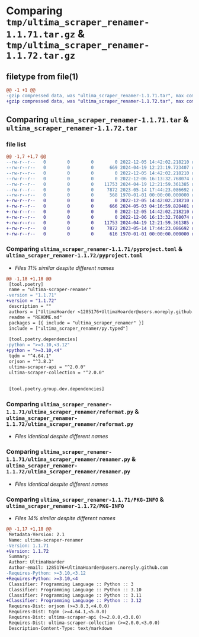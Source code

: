 # Comparing `tmp/ultima_scraper_renamer-1.1.71.tar.gz` & `tmp/ultima_scraper_renamer-1.1.72.tar.gz`

## filetype from file(1)

```diff
@@ -1 +1 @@
-gzip compressed data, was "ultima_scraper_renamer-1.1.71.tar", max compression
+gzip compressed data, was "ultima_scraper_renamer-1.1.72.tar", max compression
```

## Comparing `ultima_scraper_renamer-1.1.71.tar` & `ultima_scraper_renamer-1.1.72.tar`

### file list

```diff
@@ -1,7 +1,7 @@
--rw-r--r--   0        0        0        0 2022-12-05 14:42:02.218210 ultima_scraper_renamer-1.1.71/README.md
--rw-r--r--   0        0        0      669 2024-04-19 12:23:19.723407 ultima_scraper_renamer-1.1.71/pyproject.toml
--rw-r--r--   0        0        0        0 2022-12-05 14:42:02.218210 ultima_scraper_renamer-1.1.71/ultima_scraper_renamer/__init__.py
--rw-r--r--   0        0        0        0 2022-12-06 16:13:32.768074 ultima_scraper_renamer-1.1.71/ultima_scraper_renamer/py.typed
--rw-r--r--   0        0        0    11753 2024-04-19 12:21:59.361385 ultima_scraper_renamer-1.1.71/ultima_scraper_renamer/reformat.py
--rw-r--r--   0        0        0     7872 2023-05-14 17:44:23.086692 ultima_scraper_renamer-1.1.71/ultima_scraper_renamer/renamer.py
--rw-r--r--   0        0        0      568 1970-01-01 00:00:00.000000 ultima_scraper_renamer-1.1.71/PKG-INFO
+-rw-r--r--   0        0        0        0 2022-12-05 14:42:02.218210 ultima_scraper_renamer-1.1.72/README.md
+-rw-r--r--   0        0        0      666 2024-05-03 04:16:59.820401 ultima_scraper_renamer-1.1.72/pyproject.toml
+-rw-r--r--   0        0        0        0 2022-12-05 14:42:02.218210 ultima_scraper_renamer-1.1.72/ultima_scraper_renamer/__init__.py
+-rw-r--r--   0        0        0        0 2022-12-06 16:13:32.768074 ultima_scraper_renamer-1.1.72/ultima_scraper_renamer/py.typed
+-rw-r--r--   0        0        0    11753 2024-04-19 12:21:59.361385 ultima_scraper_renamer-1.1.72/ultima_scraper_renamer/reformat.py
+-rw-r--r--   0        0        0     7872 2023-05-14 17:44:23.086692 ultima_scraper_renamer-1.1.72/ultima_scraper_renamer/renamer.py
+-rw-r--r--   0        0        0      616 1970-01-01 00:00:00.000000 ultima_scraper_renamer-1.1.72/PKG-INFO
```

### Comparing `ultima_scraper_renamer-1.1.71/pyproject.toml` & `ultima_scraper_renamer-1.1.72/pyproject.toml`

 * *Files 11% similar despite different names*

```diff
@@ -1,18 +1,18 @@
 [tool.poetry]
 name = "ultima-scraper-renamer"
-version = "1.1.71"
+version = "1.1.72"
 description = ""
 authors = ["UltimaHoarder <1285176+UltimaHoarder@users.noreply.github.com>"]
 readme = "README.md"
 packages = [{ include = "ultima_scraper_renamer" }]
 include = ["ultima_scraper_renamer/py.typed"]
 
 [tool.poetry.dependencies]
-python = ">=3.10,<3.12"
+python = ">=3.10,<4"
 tqdm = "^4.64.1"
 orjson = "^3.8.3"
 ultima-scraper-api = "^2.0.0"
 ultima-scraper-collection = "^2.0.0"
 
 
 [tool.poetry.group.dev.dependencies]
```

### Comparing `ultima_scraper_renamer-1.1.71/ultima_scraper_renamer/reformat.py` & `ultima_scraper_renamer-1.1.72/ultima_scraper_renamer/reformat.py`

 * *Files identical despite different names*

### Comparing `ultima_scraper_renamer-1.1.71/ultima_scraper_renamer/renamer.py` & `ultima_scraper_renamer-1.1.72/ultima_scraper_renamer/renamer.py`

 * *Files identical despite different names*

### Comparing `ultima_scraper_renamer-1.1.71/PKG-INFO` & `ultima_scraper_renamer-1.1.72/PKG-INFO`

 * *Files 14% similar despite different names*

```diff
@@ -1,17 +1,18 @@
 Metadata-Version: 2.1
 Name: ultima-scraper-renamer
-Version: 1.1.71
+Version: 1.1.72
 Summary: 
 Author: UltimaHoarder
 Author-email: 1285176+UltimaHoarder@users.noreply.github.com
-Requires-Python: >=3.10,<3.12
+Requires-Python: >=3.10,<4
 Classifier: Programming Language :: Python :: 3
 Classifier: Programming Language :: Python :: 3.10
 Classifier: Programming Language :: Python :: 3.11
+Classifier: Programming Language :: Python :: 3.12
 Requires-Dist: orjson (>=3.8.3,<4.0.0)
 Requires-Dist: tqdm (>=4.64.1,<5.0.0)
 Requires-Dist: ultima-scraper-api (>=2.0.0,<3.0.0)
 Requires-Dist: ultima-scraper-collection (>=2.0.0,<3.0.0)
 Description-Content-Type: text/markdown
```

